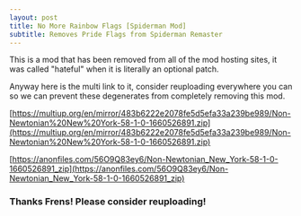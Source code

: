 ```yaml
---
layout: post
title: No More Rainbow Flags [Spiderman Mod]
subtitle: Removes Pride Flags from Spiderman Remaster
---
```


This is a mod that has been removed from all of the mod hosting sites, it was called "hateful" when it is literally an optional patch.

Anyway here is the multi link to it, consider reuploading everywhere you can so we can prevent these degenerates from completely removing this mod.

[https://multiup.org/en/mirror/483b6222e2078fe5d5efa33a239be989/Non-Newtonian%20New%20York-58-1-0-1660526891.zip](https://multiup.org/en/mirror/483b6222e2078fe5d5efa33a239be989/Non-Newtonian%20New%20York-58-1-0-1660526891.zip)

[https://anonfiles.com/56O9Q83ey6/Non-Newtonian_New_York-58-1-0-1660526891_zip](https://anonfiles.com/56O9Q83ey6/Non-Newtonian_New_York-58-1-0-1660526891_zip)

### Thanks Frens! Please consider reuploading!

